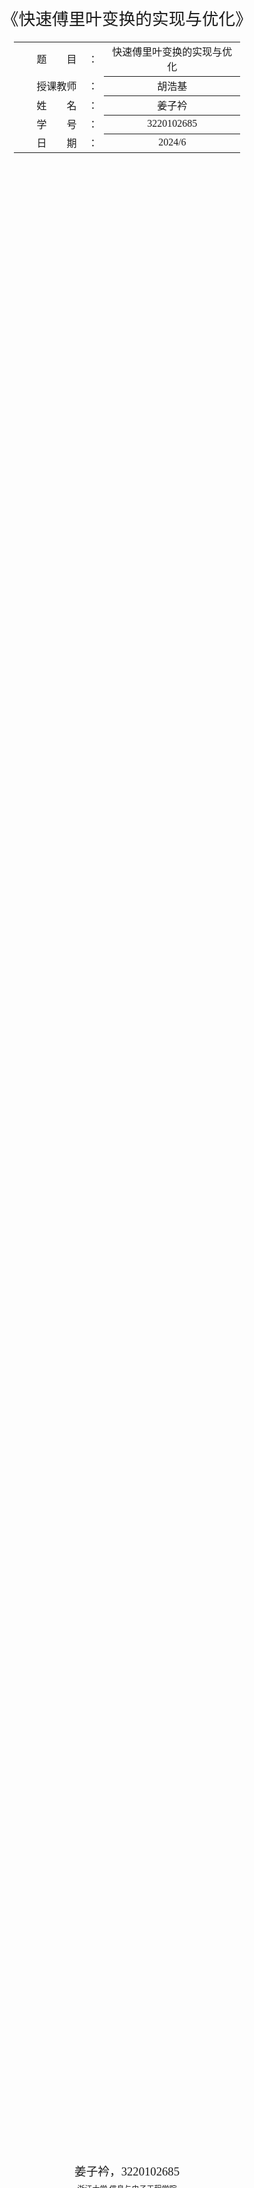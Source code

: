

<div class="cover" style="page-break-after:always;font-family:方正公文仿宋;width:100%;height:100%;border:none;margin: 0 auto;text-align:center;">
    <div style="width:60%;margin: 0 auto;height:0;padding-bottom:10%;">
        </br>
        <img src="https://raw.githubusercontent.com/Keldos-Li/pictures/main/typora-latex-theme/ZJU-name.svg" alt="校名" style="width:100%;"/>
    </div>
    </br></br></br></br></br>
    <div style="width:60%;margin: 0 auto;height:0;padding-bottom:40%;">
        <img src="https://raw.githubusercontent.com/Keldos-Li/pictures/main/typora-latex-theme/ZJU-logo.svg" alt="校徽" style="width:100%;"/>
	</div>
    </br></br></br></br></br></br></br></br>
    <span style="font-family:华文黑体Bold;text-align:center;font-size:20pt;margin: 10pt auto;line-height:30pt;">《快速傅里叶变换的实现与优化》</span>
    </br>
    </br>
    <table style="border:none;text-align:center;width:72%;font-family:仿宋;font-size:14px; margin: 0 auto;">
    <tbody style="font-family:方正公文仿宋;font-size:12pt;">
    	<tr style="font-weight:normal;"> 
    		<td style="width:20%;text-align:right;">题　　目</td>
    		<td style="width:2%">：</td> 
    		<td style="width:40%;font-weight:normal;border-bottom: 1px solid;text-align:center;font-family:华文仿宋"> 快速傅里叶变换的实现与优化</td>     </tr>
    	<tr style="font-weight:normal;"> 
    		<td style="width:20%;text-align:right;">授课教师</td>
    		<td style="width:2%">：</td> 
    		<td style="width:40%;font-weight:normal;border-bottom: 1px solid;text-align:center;font-family:华文仿宋">胡浩基 </td>     </tr>
    	<tr style="font-weight:normal;"> 
    		<td style="width:20%;text-align:right;">姓　　名</td>
    		<td style="width:2%">：</td> 
    		<td style="width:40%;font-weight:normal;border-bottom: 1px solid;text-align:center;font-family:华文仿宋"> 姜子衿</td>     </tr>
    	<tr style="font-weight:normal;"> 
    		<td style="width:20%;text-align:right;">学　　号</td>
    		<td style="width:2%">：</td> 
    		<td style="width:40%;font-weight:normal;border-bottom: 1px solid;text-align:center;font-family:华文仿宋">3220102685 </td>     </tr>
    	<tr style="font-weight:normal;"> 
    	<tr style="font-weight:normal;"> 
    		<td style="width:20%;text-align:right;">日　　期</td>
    		<td style="width:2%">：</td> 
    		<td style="width:40%;font-weight:normal;border-bottom: 1px solid;text-align:center;font-family:华文仿宋">2024/6</td>     </tr>
    </tbody>              
    </table>
</div>
<!-- 注释语句：导出PDF时会在这里分页 -->

<center><div style='height:2mm;'></div><div style="font-family:华文楷体;font-size:14pt;">姜子衿，3220102685</div></center>
<center><span style="font-family:华文楷体;font-size:9pt;line-height:9mm">浙江大学 信息与电子工程学院</span>
</center>
<div>
<div style="width:52px;float:left; font-family:方正公文黑体;">摘要：</div> 
<div style="overflow:hidden; font-family:华文楷体;">	本报告围绕快速傅里叶变换（FFT）的实现与优化展开，在介绍了DFT的定义后，详细介绍了最常用的FFT实现算法：Cooley-Tukey算法以及相应的衍生算法：DIF FFT、4-radix FFT、Stockham FFT、mix-radix FFT。在此基础上介绍了基于FFT的卷积，并提出了一种优化算法，使卷积运算量减少了1/3。基于现代计算机体系结构和并行计算技术的发展，报告探讨了如何在底层对FFT进行优化计算，并利用现有的第三方库检验了优化效果。最后，报告通过实验比较了不同优化策略下FFT算法的性能，结果表明，针对特定硬件平台进行优化可以显著提升计算速度。
	快速傅里叶变换作为一种高效的频域分析工具，其优化和实现对现代科学计算和工程应用具有重要意义。通过不断改进算法和利用先进的计算技术，FFT将继续在各种领域发挥关键作用。
</div>
</div>
<div>
<div style="width:80px;float:left; font-family:方正公文黑体;">关键词：</div> 
<div style="overflow:hidden; font-family:华文楷体;">傅里叶变换，快速傅里叶变换（FFT），卷积，异构计算</div>
</div>



## 研究意义

​	快速傅里叶变换（FFT）是一种高效计算离散傅里叶变换（DFT）的算法，它在多个领域中都有广泛应用，并且推动了许多科技进步，被称为人类史上最伟大的算法之一。

​	FFT在现实的生活中无处不在：在数字信号处理（DSP）中，它用于快速分析信号的频谱成分，在音频处理、图像处理、通信系统等方面具有广泛应用；现代通信系统依赖于调制和解调技术，在正交频分复用（OFDM）等调制技术中，FFT是核心算法。它能够快速执行频谱分析和信号调制，提升数据传输速率和通信质量。

​	以往人们对FFT的探索更多基于算法层面：使用分而治之的思想降低运算复杂度， 设计算法减少复数乘法次数...... 在算法复杂度上，FFT完成了从$O(n^2)$到$O(n\log n)$的跨越，但是要在$O(n\log n)$的理论上限基础上继续加速，难度大大增加。

​	随着现代计算机体系结构和并行计算技术的进步，高性能计算发展如火如荼，FFT也面临着新一步的革新。现代计算机体系结构和并行计算技术的进步，使得FFT算法得以在各种硬件平台上高效实现，从而进一步扩展了其应用范围。现代计算机科学家的努力方向是在不同的平台（通常是GPU、CPU）中部署FFT算法，从而更加高效地利用算力资源。如何尽可能减少运算次数、如何在硬件加速的平台上高效计算、如何针对不同的指令集优化算法，称为当下FFT算法的难题。

## 离散傅里叶变换简介

### DFT定义

​	对于$N$点的序列$\{x[n]\}_{0\leq n < N}$，假设其只在$0\sim N-1$有值，那么它的离散傅里叶变换（DFT）定义为：
$$
X[k]=\sum_{n=0}^{N-1}e^{-j\frac{2\pi}Nnk}x[n]\quad k=0,1,\ldots,N-1
$$

​	如果将$e^{-j\frac{2\pi}{N}}$记作$w_N$，那么上式可以简写为：
$$
X[k]=\sum_{n=0}^{N-1}x[n]w_N^{nk},\quad0\leq k\leq n-1.
$$
​	同时，我们给出离散傅里叶逆变换（inverse DFT）的公式：
$$
x[n]=\frac1N\sum_{k=0}^{N-1}y[k]w_N^{-nk},\quad0\leq j\leq n-1,
$$

### DFT：复杂度分析

​	在计算N点DFT的过程中，对于每一个频域点$X[k],\quad k = 0,\cdots N-1$，需要经过N次的复数乘法、N-1次的复数加法。

​	因此要得到完整的频谱，总共的计算时间复杂度为$O(n^2+n(n-1))=O(n^2)$。

### 矩阵表示DFT

​	许多参考书将矩阵乘法引入DFT，如下所示。将信号表示为向量：$X[k]=(y_0,y_1,\cdots,y_{n-1})$，$x[n]=(x_1,x_2,\cdots,x_{n-1})$。则DFT可以写作矩阵乘法的形式：

$$
\begin{gathered}\begin{bmatrix}y_0\\y_1\\y_2\\y_3\\\vdots\\y_{n-1}\end{bmatrix}=\begin{bmatrix}1&1&1&1&\cdots&1\\1&\omega_n&\omega_n^2&\omega_n^3&\cdots&\omega_n^{n-1}\\1&\omega_n^2&\omega_n^4&\omega_n^6&\cdots&\omega_n^{2(n-1)}\\1&\omega_n^3&\omega_n^6&\omega_n^9&\cdots&\omega_n^{3(n-1)}\\\vdots&\vdots&\vdots&\vdots&\ddots&\vdots\\1&\omega_n^{n-1}&\omega_n^{2(n-1)}&\omega_n^{3(n-1)}&\cdots&\omega_n^{(n-1)(n-1)}\end{bmatrix}\begin{bmatrix}x_0\\x_1\\x_2\\x_3\\\vdots\\x_{n-1}\end{bmatrix}\end{gathered}
$$


## DIT  Radix-2 Cooley-Tukey 算法

​	2指数库里-图基算法是最简单的一个FFT算法。利用分治思想，将计算DFT的复杂度降低为$O(n\log n)$。下面推导其算法。

### 单位复数根

​	在正式介绍FFT之前，我们先了解n次单位复数根。这是满足$w^n=1$的复数$w$。n次单位复数根恰好有n个，对于$k=0,1,\cdots, n-1$，他们分别是$e^{2\pi jk/n}$。这里$j$是复数单位，$j=\sqrt{-1}$ 

​	为了在书写上化繁为简，我们一般用符号$w_N$来表示$e^{-j\frac{2\pi}{N}}$。称为$N$次单位根。
$$
w_N=e^{-j\frac{2\pi}{N}}
$$
​	可以证明，$N$ 次单位根有如下性质：

1. 周期性：$w_N$的指数具有周期$N$，即：$w_N^{k+N} = w_N^k$。

   > 证明：
   > $$
   > w_N^{k+N}=e^{-j\frac{2\pi}{N}(k+N)} = e^{-j2\frac{2\pi k}{N}}
   > $$

2. 对称性：$w_N^{k+N/2}=-w_N^{k}$

   > 证明：
   > $$
   > w_N^{k+N/2} = e^{-j\frac{2\pi}N (k+N/2)} = e^{-j\frac{2\pi k}N -j\pi} = -e^{-j\frac{2\pi k}{N}}
   > $$

3. 可消去性：若$m$是$N$的约数，则$w_N^{m*kn} = w_{\frac{N}{m}}^{kn}$
   > 证明：
   > $$
   > w_N^{m*kn} = e^{-j\frac{2\pi}{N}*mkn}=e^{-j\frac{2\pi}{N/m}*kn}
   > $$

我们会利用以上性质对DFT进行变形。引入单位根后，DFT就写为：
$$
X[k]=\sum_{n=0}^{N-1}x[n]*w_N^{kn}, \quad k=0,\ldots,N-1
$$
### 分治算法

接下来就是库利-图基算法的核心：分治。我们将求和部分分为**奇下标和偶下标**两部分：
$$
X[k]=\sum_{t=0}^{N/2-1}x[2t]w_N^{k*2t}+\sum_{t=0}^{N/2-1}x[2t+1]w_N^{k*(2t+1)}
\\=\sum_{t=0}^{N/2-1}x[2t]w_{N/2}^{kt}+w_N^k\sum_{t=0}^{N/2-1}x[2t+1]w_{N/2}^{kt}
\\=F_{even}[k]+w_N^kF_{odd}[k]
$$
​	为了方便和原公式对照，我们可以看一眼更加Verbose的公式：
$$
X[k]=\underbrace{\sum_{t=0}^{N/2-1}x[2t]e^{-\frac{2\pi j}{N/2}tk}}_{x[n]\text{偶下标序列的DFT }}+e^{-\frac{2\pi j}Nk}\underbrace{\sum_{t=0}^{N/2-1}x[2t+1]e^{-\frac{2\pi j}{N/2}tk}}_{x[n]\text{奇下标序列的DFT}}=F_{even}[k]+e^{-\frac{2\pi j}Nk}F_{odd}[k]\\ \mathrm{~for~}k=0,\ldots,\frac N2-1.
$$
​	正如上式所写，$F_{even}[k],F_{odd}[k]$正好分别是$x[n]$奇数下标、偶数下标序列的$N/2$点DFT。具体来说：
$$
\begin{aligned}
F_{even}[k]&=\sum_{t=0}^{N/2-1}x[2t]e^{-\frac{2\pi j}{N/2}tk}\\
F_{odd}[k]&=\sum_{t=0}^{N/2-1}x[2t+1]e^{-\frac{2\pi j}{N/2}tk}
\end{aligned}
$$
​	如果将原序列奇下标、偶下标部分分别记作$x_1[n],\quad x_2[n]$：
$$
\begin{cases}
x_1[k] = x[2k]\\
x_2[k]=x[2k+1] 
\end{cases}\qquad \mathrm{~for~}k=0,\ldots,\frac N2-1
$$
​	那么$F_{even}[k],F_{odd}[k]$就变为DFT的标准形式：
$$
\begin{aligned}
F_{even}[k]&=\sum_{t=0}^{N/2-1}x_1[t]e^{-\frac{2\pi j}{N/2}tk}\\
F_{odd}[k]&=\sum_{t=0}^{N/2-1}x_2[t]e^{-\frac{2\pi j}{N/2}tk}
\end{aligned}
$$
​	因此，我们可以用同样的方法计算$x_1[n],x_2[n]$离散傅里叶变换。这是递归的思想，在不断的递归、合并中，我们就得到了原序列的傅里叶变换。

​	最后，我们可以利用单位根的**周期性、对称性**来减少运算量。我们可以很快地推导出$k>N/2$时$X[k]$的计算公式
$$
X[k+N/2] = F_{even}[k] - w_N^kF_{odd}[k]
$$
​	所以我们可以将DFT的结果写成如下形式：
$$
X[k]= F_{even}[k]+w_N^kF_{odd}[k]\\
X[k+\frac{N}{2}]= F_{even}[k]-w_N^kF_{odd}[k] \\
\mathrm{~for~}k=0,\ldots,\frac N2-1.
$$
​	综上，我们将一个规模为N的问题分为规模为N/2的两个子问题，可以利用分治递归求解。伪代码如下：

```python
RECURSIVE-FFT(x) # x 是一个长度为N的向量，且n是2的指数次幂
n = a.length
if n==1			# 当序列长度为1时，返回自身
	return a
w_n = exp(2 * pi * 1j / n)
w = 1
x_0 = (x[0], x[2], ..., x[n-2]) # 偶数下标向量
x_1 = (x[1], x[3], ..., x[n-1]) # 奇数下标向量
y_0 = RECURSIVE-FFT(y_0)
y_1 = RECURSIVE-FFT(y_1)
for  k = 0 to n / 2 - 1
	y[k] = y_0[k] + w * y_1[k]
    y[k + n / 2] = y_0[k] - w *y_1[k]
    w = w * w_n
end
return y
```

​	在第12-14行，我们对$w$进行了累乘，每次乘上$w_n = e^{-j2\pi/n}$。我们将其称为**旋转因子**。

### 递推：蝶形网络

​	使用递归的方式计算显然消耗了很多不必要的堆栈资源。在大多数工程场景下，甚至是不允许出现递归代码的。因此我们用**迭代**替代递归操作。那么如何迭代计算FFT？在递推实现的2-radix C-T的算法中，我们引入**蝶形网络**和**位翻转**方法。

​	首先我们注意到，在伪代码第12-14行，重复利用了 `w*y_1[k]`这一公共项。可以将所得的乘积存入一个临时变量 `t` 中，便于重复利用，从而减少了一次复数乘法。下面的计算流程图表示了这一系列操作，我们称之为**蝴蝶操作**

![image-20240622221757989](https://tsumgo2003-1323474554.cos.ap-shanghai.myqcloud.com/img/image-20240622221757989.png)

​	递归算法实现了自顶向下完成计算，其递归调用树如下所示。为了实现递推，我们希望自底向上推导。

![image-20240622223137251](https://tsumgo2003-1323474554.cos.ap-shanghai.myqcloud.com/img/image-20240622223137251.png)

​	加入我们能够将原始序列按照上图叶子节点的顺序排列，并引入一个变量 s 代表计算树的层次，取值范围为从 1 （最底层） 到 $\log_2 n$ （最顶层）。在每一层，我们要对两个具有 $2^{s-1}$ 个元素的 DFT 进行组合，以产生最后结果。伪代码应当如下所示：

```python
for s = 1 to log2(n) 
	for k = 0 to n - 1 by 2^s   # 每次跨越2^s步长 
    	combine the two 2^{s-1} element DFTs 
        from A[k ... k+2^{s-1}-1] and A[k+2^{s-1} ... k+2^s - 1] 
        into one 2^s-element DFT in A[k ... k + 2^s - 1]
```

​	最内层的实现细节与回溯实现的内层循环一致，对于每一个$(s,k)$组合，需要进行$2^s$组蝴蝶变换。画出计算流程图如下所示，我们将其称为**蝶形网络**。

<img src="https://tsumgo2003-1323474554.cos.ap-shanghai.myqcloud.com/img/image-20240522114246821.png" alt="image-20240522114246821" style="zoom:33%;" />

- 最左侧是原序列，分为偶数下标$x[0],x[2],x[4],x[6]$和奇数下标$x[1],x[3],x[5],x[7]$两组。对应$x_1[n],x_2[n]$。
- 它们经过$N/2$个点的DFT，得到两组结果：$E[0]\cdots E[3],\quad O[0]\cdots O[3]$。分别对应$F_{even}[k],\quad F_{odd}[k]$。

继续将$N/2$点的DFT展开，我们将得到如下数据流向图：

![image-20240629190306887](https://tsumgo2003-1323474554.cos.ap-shanghai.myqcloud.com/img/image-20240629190306887.png)

### 递推：比特翻转

​	在递推过程中，我们希望序列按照一定的顺序重排，即输入数据的顺序需要被打乱。这种乱序其实有规律，我们把顺序的序号用二进制数列在下表中的左边，把乱序的序号用二进制数列在下表中的右边。

<table>
	<tbody>
		<tr>
			<th>Normal order of index n</th>
			<th>Binary bits Of index n</th>
			<th>Reversed bits of index n</th>
			<th>Bit-reversed of order index n</th>
		</tr>
		<tr>
			<td>0</td>
			<td>000</td>
			<td>000</td>
			<td>0</td>
		</tr>
		<tr>
			<td>1</td>
			<td>001</td>
			<td>100</td>
			<td>4</td>
		</tr>
		<tr>
			<td>2</td>
			<td>010</td>
			<td>010</td>
			<td>2</td>
		</tr>
		<tr>
			<td>3</td>
			<td>011</td>
			<td>110</td>
			<td>6</td>
		</tr>
		<tr>
			<td>4</td>
			<td>100</td>
			<td>001</td>
			<td>1</td>
		</tr>
		<tr>
			<td>5</td>
			<td>101</td>
			<td>101</td>
			<td>5</td>
		</tr>
		<tr>
			<td>6</td>
			<td>110</td>
			<td>011</td>
			<td>3</td>
		</tr>
		<tr>
			<td>7</td>
			<td>111</td>
			<td>111</td>
			<td>7</td>
		</tr>
	</tbody>
</table>
​								表1.  基2，8点FFT序列的比特翻转

​	从表中我们可以看出，乱序序号的二进制码可由顺序序号的二进制码**镜像反转**得到(例如$001\to 100$)，这种规律被叫做比特反转。如果我们将原始序列按照上述规则重排，就能按照计算图的规律来编写递推代码，从而实现递推计算FFT。

### 补零

​	假如一个时域信号长度不是$2^k$，如何计算FFT？可以将序列扩展到大于或等于序列长度的最小的 2 的幂，并用零填充缺失部分，再进行标准的FFT算法处理。

### 速度瓶颈

​	计算机访问缓存和内存的原理涉及到多级缓存体系结构以及数据的存储和读取方式。现代处理器通常采用三级缓存（L1、L2、L3）和主内存（RAM）来提高数据访问速度。CPU需要的数据在缓存中，访问速度快；CPU需要的数据不在缓存中，需要从较慢的内存中加载数据到缓存，然后再访问。因此，一个优秀的程序应当在内存访问上做优化。

​	我们对C-T算法进行分析：当数据量N很大时，由于比特翻转访问的内存空间的不连续且跨度很大，而缓存容量有限，计算机需要反复从内存中读取数据，造成了大量的时间浪费。

​	同时，在内层循环中，计算机需要同时访问内存跨度为$2^k$的两点数据。大多数情况下（k>5左右），这都会要求计算机重新从内存中加载数据到缓存，再进行计算。因而，这种方法的空间效率非常低。

​	在下面的章节中，会尝试从内存访问的角度提升计算速度。事实上，后人对FFT在算法上有许多创新，但对于速度的提升十分有限。速度的提升更多是基于**底层优化、并行计算**。

​	**备注：实验结果详见附录。**

## DIF C-T 算法

​	快速傅里叶变换有两种常用的序列拆解方式，一种即上面所提及的时域抽取算法（decimation in time, DIT）。相应还有一个对偶算法：频域抽取（decimation in frequency, DIF）的FFT。DIT将N点序列分为奇下标、偶下标两部分；DIF则将序列分为前N/2个点和后N/2个点两部分。

$$
\begin{aligned}X\left\lbrack\text{k\rbrack}\right. & =\sum_{n=0}^{N/2-1}\left\{x\left\lbrack n\right\rbrack\omega_{N}^{nk}+x(n+N/2)\omega_{N}^{(n+N/2)k}\right\}\\  & =\sum_{n=0}^{N/2-1}\left\{x\left\lbrack n\right\rbrack+x(n+N/2)\omega_{N}^{(N/2)k}\right\}\omega_{N}^{nk},\quad0\leq k\leq N-1.\end{aligned}
$$
​	上式中
$$
w_N^{(N/2)k}=e^{-j\pi k}=\begin{cases}&1&k是偶数\\&-1&k是奇数\end{cases}
$$
​	因此，n点的DFT可以分为频域奇数下表、频域偶数下标两部分：
$$
\begin{aligned}
X[2k]& =\sum_{n=0}^{N/2-1}\left\{x[n]+x[n+N/2]\right\}\omega_N^{n*2k}  \\
&+\sum_{n=0}^{N/2-1}\left\{x[n]+x[n+N/2]\right\}\omega_{N/2}^{nk},\quad0\leq k\leq n/2-1, \\
X[2k+1]& =\sum_{n=0}^{N/2-1}\{x[n]-x[n+N/2]\}\omega_N^{n*(2k+1)}  \\
&+\sum_{n=0}^{N/2-1}\left\{\{x[n]-x[n+N/2]\}\omega_N^n\right\}\omega_{N/2}^{nk},\quad0\leq k\leq n/2-1
\end{aligned}
$$

​	同样的，可将上式看做N/2点DFT的组合。一个8点DFT的数据流向图如下：

<img src="https://tsumgo2003-1323474554.cos.ap-shanghai.myqcloud.com/img/image-20240622103629192.png" alt="image-20240622103629192" style="zoom:80%;" />

​	和时域抽取DIT不同，DIF方法的蝴蝶操作单元如下：
$$
X=x+y\\
Y=(x-y)w^j
$$

​	在DIF 的库利-图基算法中，输出数据的顺序被打乱了，因此需要在最后对输出数据进行比特翻转操作。

​	DIF算法与DIT算法的运算效率近似，实验代码在附录中给出，不做另外测试。

## Radix-4 C-T 算法

### 算法概述

​	如果点数N是4的整数次方，$N=4^k$，那么采用基4FFT算法可以进一步减少运算量。对于时域采样 基-4 C-T 算法，将DFT按照如下方式分为4组 $N/4$ 点DFT：
$$
\begin{aligned}
X[k]&=\sum_{n=0}^{N-1}e^{-j\frac{2\pi}Nnk}x[n]\\

&=\sum_{m=0}^{N/4-1} x[4m]w_{N/4}^{mk}+W_{N}^k\sum_{m=0}^{N/4-1}x[4m+1]w_{N/4}^{mk}\\
&\quad\ \  +w_{N}^{2k}\sum_{m=0}^{N/4-1}x[4m+2]w_{N/4}^{mk}+w_{N}^{3k}\sum_{m=0}^{N/4-1}x[4m+3]w_{N/4}^{mk}\\
&=F_0[k] + w_N^kF_1[k]+w_N^{2k}F_2[k] + w_N^{3k}F_3[k]
\end{aligned}
$$

​	上式是以时域抽取（DIT）为例的。

​	其中，$F_i[k](i=0,1,2,3)$分别对应序列$x[4m+i],(m = 0 \cdots \frac N4 -1)$  DFT的第$k$项，$k$满足$k\leq \frac N4 - 1$

​	进一步利用旋转因子的性质，不难得到$k>\frac N4$时DFT的值：
$$
\begin{aligned}
X[k+\frac N4] &=F_0[k] -j * w_N^kF_1[k]-1*w_N^{2k}F_2[k] + j*w_N^{3k}F_3[k]\\
X[k+\frac {2N}{4}] &=F_0[k] -1 * w_N^kF_1[k]+1*w_N^{2k}F_2[k] -1*w_N^{3k}F_3[k]\\
X[k+\frac {3N}{4}] &=F_0[k] +j * w_N^kF_1[k]-1*w_N^{2k}F_2[k] -j*w_N^{3k}F_3[k]\\
\end{aligned}
$$

​	蝴蝶运算单元如下图，与上式是能够一一对应的。

![image-20240628212523387](https://tsumgo2003-1323474554.cos.ap-shanghai.myqcloud.com/img/image-20240628212523387.png)	对于逆变换，则有：
$$
x[k+\frac N4]=F_0[k] + j * W_N^k F_1[k] -1* W_N^{2k}F_2[k] -j* W_N^{3k} F_3[k]\\
x[k+\frac {2N}4] = F_0[k] - 1 * W_N^kF_1[k]+1*W_N^{2k}F_2[k] -1 * W_n^{3k} F_3[k]\\
x[k+\frac {3N}4] = F_0[k] - j * W_N^KF_1[k]-1*W_N^{2k} F_2[k] + j * w_N^{3k} F_3[k]
$$
​	频域采样的基-4 FFT算法类似，在此只给出其数据流向图，不做推导上的过多赘述。

​	从下图可以看出，输出数据的顺序也被打乱了。我们把顺序的序号用二进制数列在表 1 中的左边，把乱序的序号用二进制数列在表 1 中的右边。从表中我们可以看出，乱序序号的二进制码可由顺序序号的二进制码以 2 比特为单位反转得到。

<img src="https://tsumgo2003-1323474554.cos.ap-shanghai.myqcloud.com/img/image-20240628212810210.png" alt="image-20240628212810210" style="zoom:40%;" />

​	

<table>
	<tbody>
		<tr>
			<th>Normal order of index n</th>
			<th>Binary bits Of index n</th>
			<th>Reversed bits of index n</th>
			<th>Bit-reversed of order index n</th>
		</tr>
		<tr>
			<td>0</td>
			<td>00 00</td>
			<td>00 00</td>
			<td>0</td>
		</tr>
		<tr>
			<td>1</td>
			<td>00 01</td>
			<td>01 00</td>
			<td>4</td>
		</tr>
		<tr>
			<td>2</td>
			<td>00 10</td>
			<td>10 00</td>
			<td>8</td>
		</tr>
		<tr>
			<td>3</td>
			<td>00 11</td>
			<td>11 00</td>
			<td>12</td>
		</tr>
		<tr>
			<td>4</td>
			<td>01 00</td>
			<td>00 01</td>
			<td>1</td>
		</tr>
		<tr>
			<td>5</td>
			<td>01 01</td>
			<td>01 01</td>
			<td>5</td>
		</tr>
		<tr>
			<td>6</td>
			<td>01 10</td>
			<td>10 01</td>
			<td>9</td>
		</tr>
		<tr>
			<td>7</td>
			<td>01 11</td>
			<td>11 01</td>
			<td>13</td>
		</tr>
	<tr>
			<td>8</td>
			<td>10 00</td>
			<td>00 10</td>
			<td>2</td>
		</tr>
        	<tr>
			<td>9</td>
			<td>10 01</td>
			<td>01 10</td>
			<td>6</td>
		</tr>
        	<tr>
			<td>10</td>
			<td>10 10</td>
			<td>10 10</td>
			<td>10</td>
		</tr>
        	<tr>
			<td>11</td>
			<td>10 11</td>
			<td>11 10</td>
			<td>14</td>
		</tr>
        	<tr>
			<td>12</td>
			<td>11 00</td>
			<td>00 11</td>
			<td>3</td>
		</tr>
        	<tr>
			<td>13</td>
			<td>11 01</td>
			<td>01 11</td>
			<td>7</td>
		</tr>
        	<tr>
			<td>14</td>
			<td>11 10</td>
			<td>10 11</td>
			<td>11</td>
		</tr>
        	<tr>
			<td>15</td>
			<td>11 11</td>
			<td>11 11</td>
			<td>15</td>
		</tr>
  	</tbody>
</table>

### 蝶形网络的优化

​	如果按照直接按照推导的公式进行计算，蝶形运算单元的伪代码将如下所示：

```python
for s = 1 to log4(n) # 树的层数
	size = 4^s; 	# 当前DFT的规模，同样也是下一个循环的跨度
    w1 = w2 = w3 = 1; wm = exp(-2j*PI/size); #定义旋转因子wm, w1, w2, w3分别是wm的指数。
	for k = 0 to n - 1 by 4^s
    	for q = 0 to size / 4
        	tmp0, tmp1, tmp2, tmp3 = 
            		a[k + q], a[k + q + size/4], a[k + q + 2*size/4],a[k + q + 3*size/4];
            a[k] = tmp0 + tmp1 + tmp2 + tmp3;
            a[k + size/4] = tmp0 - j * w1 * tmp1 - w2 * tmp2 + j * w3 * tmp3;
            a[k + 2*size/4] = tmp0 - w1 * tmp1 + w2 * tmp2 - w3 * tmp3;
            a[k + 3*size/4] = tmp0 + j * w1 * tmp1 - w2 * tmp2 - j * w3 * tmp3;
            w1 *= wm; w2 *= wm^2; w3 *= wm^3;
```

<img src="https://tsumgo2003-1323474554.cos.ap-shanghai.myqcloud.com/img/image-20240628215545830.png" alt="image-20240628215545830" style="zoom:50%;" />
	仔细计算发现，一个蝶形运算包括12次复数加法、12次复数乘法。在不优化的情况下，该程序会比基-2的算法更慢。我们对一个蝶形运算单元进行如下优化：
$$
\begin{aligned}
P_0 &= F_0[k]\\
P_1 &= w_N^k * F_1[k]\\
P_2 &= w_N^{2k} * F_2[k]\\
P_3 &= w_N^{3k} * F_3[k]\\
\end{aligned}
$$
​	又令
$$
\begin{aligned}
U_0 = P_0 + P_2\\
U_1 = P_1 + P_3\\
U_2 = P_0 - P_2\\
U_3 = P_1 - P_3
\end{aligned}
$$
​	最后，根据公式
$$
\begin{aligned}
X[k]&= U_0 + U_1\\
X[k + \frac{N}{4}] &= U_2 - j * U3 \\
X[k+\frac{2N}{4}] &= U_0 - U_1 \\
X[k+\frac{3N}{4}] &= U_2 + j * U_3 \\
\end{aligned}
$$
​	预先计算旋转因子，并通过以上操作，我们将计算次数减少为：8次复数加法，3次复数乘法，能够显著提高程序运行效率。

### 速度瓶颈

​	实验测试发现，如果数据长度为$4^n$，基-4FFT会比基-2FFT有更好的表现。但由于在实际运算中需要用到零填充操作，一个$4^n+1$长度的序列会被扩展为$4^{n+1}$，造成了大量的时间浪费。因此，在更大的数据集、非4指数的数据集上，基-4 FFT算法反而不如基-2 FFT。

## Stockham FFT：原地自动整序算法

​	不管是时域采样（DIT）还是频域采样（DIF），库利-图基算法会导致得到的FFT序列顺序改变，或者需要提前通过比特翻转来改变序列的顺序。在比特翻转过程中，不连续的内存空间导致Cache的利用效率变低，这也是人们在努力研究去解决的问题。

​	Clive Temperton于1991年在《Self-Sorting In-Place Fast Fourier Transforms》一文中给出了适用于混合基数的原地FFT算法，不需要对输入或输出重新排序。通过将计算的中间结果存储到另一片区域，下次变换的时候再存储回来，如此往复，即可省去比特翻转的过程，这也被称为Stockham FFT。

<img src="C:\Users\user\AppData\Roaming\Typora\typora-user-images\image-20240629112543127.png" alt="image-20240629112543127" style="zoom:50%;" />

​	如上图所示，算法的核心难点在于如何对序列原地重排。在代码实现上，Stockham FFT 利用两块存储空间，在蝶形操作时将`x[q + s*(p + 0)], x[q + s*(p + m)]`的相互运算结果存放到`y[q + s*(2*p + 0)], y[q + s*(2*p + 1)]`中，从而合并了蝶形运算和重排序操作。

## 混合基算法

​	我们假设$N=n_1*n_2$。
$$
X[k]=\sum_{j=0}^{N-1}x\left\lbrack j\right\rbrack\omega_{N}^{jk},\quad0\leq k\leq N-1
$$
​	如果N能被分解为$N_1*N_2$，那么上式的下标$k,j$可以表示为：
$$
j=j_1+j_2n_1,\quad k=k_2+k_1n_2
$$
​	把$X[k]$，$x[j]$分别用二元组来表示：
$$
x[j]=x[j_1,j_2],\quad0\leq j_1\leq n_1-1,\quad0\leq j_2\leq n_2-1\\
X[k]=X[k_2,k_1],\quad0\leq k_1\leq n_1-1,\quad0\leq k_2\leq n_2-1
$$
​	那么DFT公式可以重新表示为：
$$
\begin{aligned}
X[ k_2,k_1] & =\sum_{j_1=0}^{n_1-1}\sum_{j_2=0}^{n_2-1}x[j_1,j_2]\omega_{n}^{(j_1+j_2n_1)(k_2+k_1n_2)}\\  
& =\sum_{j_1=0}^{n_1-1}\sum_{j_2=0}^{n_2-1}x[j_1,j_2]\omega_{n}^{j_1k_2}\omega_{n}^{j_1k_1n_2}\omega_{n}^{j_2k_2n_1}\omega_{n}^{j_2k_1n_1n_2}\\  & =\sum_{j_1=0}^{n_1-1}\left[\sum_{j_2=0}^{n_2-1}x[j_1,j_2]\omega_{n_2}^{j_2k_2}\omega_{n_1n_2}^{j_1k_2}\right]\omega_{n_1}^{j_1k_1}.\end{aligned}
$$
​	上式的计算用到$w_n^{n_1n_2}=1$化简。上面的等式表明：n点DFT可以分解为$n_1$点DFT和$n_2$点DFT。如果将n点DFT递归地分为$n_1=n/2$点DFT和$n_2=2$点DFT，就推导出了频率抽取库利-图基算法；如果分解为$n_1＝2$点DFT和$n_2＝n/2$点DFT，就推导了时间抽取的Cooley–Tukey FFT算法。
​	当使用不同的基构造蝶形算子时，算法被称为混合基FFT（mix-radix FFT）。FFTW（Fastest Fourier Transform in the West）就是基于Stockham FFT与混合基算法开发的傅里叶运算库，能够在不同的数据规模上都有非常好的表现。

## 使用FFT快速卷积

### 卷积定义

两个n点时域信号，定义卷积运算如下：
$$
y[n]=\sum_{i=-\infty}^{\infty} x[i]\cdot h[n-i] = x[n]*h[n]
$$

### FFT-Convolve

​	可以借助FFT与IFFT（傅里叶逆变换）来实现卷积操作。具体流程如下：

1. 计算$f[n]$和$g[n]$的傅里叶变换

$$
F[n] = \mathcal{F}\{f[n]\} \\
G[n] = \mathcal{F}\{g[n]\}
$$

2. 计算$F[n]\times G[n]$的傅里叶逆变换。
   $$
   y[n] = \mathcal{F}^{-1}\{F[n] \times G[n]\}
   $$

### 冗余优化

​	在上述计算过程中，我们需要调用三次FFT函数：对$f,g$分别FFT，对$F\times G$做IFFT。对于一般的实数输入，这种做法存在着计算冗余。原因在于，FFT同时对$f,g$的*虚部信息*进行了处理，尽管这部分的数据为零。下面一份常见的FFT数据输入部分的伪代码。

```cpp
 for (i = 0;i < N; i++) {
    samplesA[i][0] = read(), samplesA[i][1] = 0;
    samplesB[i][0] = read(), samplesB[i][1] = 0; 
    // 0为实部，1为虚部。虚部存0，属于冗余信息
 }
answerArray = iFFT(FFT(A) * FFT(B));
```

​	从信息论的角度，我们可以对冗余数据进行无损压缩处理，而不损失其信息量。不妨尝试利用虚部空间，令
$$
h[n] = f[n] +g[n]j
$$
并假设其DFT为$H[k]=\mathcal{F}\{h[n]\}$。

​	傅里叶变换保留了原信号的所有信息，只是频域维度信号的再现。因为输入信号$h[n]$包含$f[n]$与$g[n]$的所有信息，我们就一定能从$H[n]$中还原出$F[n],G[n]$​。推导如下：
$$
\begin{aligned}
H[k]&=\mathcal{F}\{h[n]\}\\
&=\mathcal{F}\{f+gj\} = \mathcal{F}\{f\}+j\mathcal{F}\{g\} \quad \quad 线性性\\
&=F[k]+G[k]j
\end{aligned}
$$
对$H[k]$作平方：
$$
\begin{aligned}
H^2[k] &= (\mathcal{F}\{f\}+j\mathcal{F}\{g\})^2 \\
&= (F^2[k] -G^2[k]) + 2F[k]\cdot G[k]j\\
\end{aligned}
$$
求逆变换，令：
$$
\begin{aligned}
z[n]&=\mathcal{F}^{-1}\{H^2[k]\}\\
&=\mathcal{F}^{-1}\{(F^2[k] -G^2[k])\} + 2j\cdot \mathcal{F}^{-1}\{F[k]\cdot G[k]\}\\
\end{aligned}
$$
​	上式中，根据实信号DFT的性质，$F[k]\cdot G[k]$对应的IDFT（离散傅里叶逆变换）一定是实数；$F^2[k],G^2[k]$对应的IDFT也一定是实数。所以$z[n]$的实部与虚部一定分别对应$\mathcal{F}^{-1}\{(F^2[k] -G^2[k])\}$，$\mathcal{F}^{-1}\{F[k]\cdot G[k]\}$。

​	并且根据DFT的时域卷积性质，我们知道
$$
\mathcal{F}^{-1}\{F[k]\cdot G[k]\} = f[n] *g[n]
$$
综上，我们只需要对$H^2[k]$做逆变换，取$\frac12 Im\{z[n] = \mathcal{F}^{-1}(H^2[n]) \}$就是原时域信号$f[n],g[n]$的卷积。

​	我们用很少的改动就能显著提高运行速度。即使不能得知优化该算法的前辈是否了解信息论，但这并不影响我们从信息论的角度理解这种优化。

## 针对硬件、指令集的优化

### FFTW

​	FFTW是由 Frigo 和 Johnson开发的一个快速、可扩展的FFT实现。在实际计算DFT之前，FFTW会预先执行一个辅助函数，通过一些列的试运行，确定在当前主机上分解FFT的最佳方式。FFTW能够针对硬件平台的缓存对程序进行自适应的调整，在任何规模上都有非常好的表现。

​	事实上，MATLAB自带的FFT也对FFTW进行了调用，并在这个基础上做了更多基于MATLAB特性的底层优化，将其强大的矩阵运算能力发挥到极致。测试结果详见附录。

​	在 linux 下配置FFTW环境，并使用官方提供的基于不同指令集的优化命令，来实现效率最大化。配置方式详见文件`readme.md`。

### CUDA异构计算

​	CUDA（Compute Unified Device Architecture）是由NVIDIA开发的一种并行计算平台和编程模型，允许开发者使用图形处理单元（GPU）来进行通用计算。在FFT算法中应用GPU强大的并行计算能力，对运算速度有着极大的提升。

​	cuFFT API是以FFTW为模型，基于英伟达图形计算单元开发的傅里叶变换计算库。类似的，它提供了称为计划“Plan”的运算初始化机制，用户能够方便地添加配置，从而针对不同的数据，最大化硬件加速的效果。笔者使用的计算平台为GeForce RTX 3060，利用cuFFT库和卷积优化算法，实现了计算两个序列的卷积程序。

## 测试结果

- 以下测试数据来源于由`gen_data.cpp`生成的随机序列，能够生成整数、浮点数序列。测试时使用同样的数据集。
- 代码实现上并未对整数、浮点数序列分开处理，因而在不同的数据类型下，运行速率大致相等，测试代码实际是在处理浮点序列。对于纯整数序列有十分优秀的算法（NTT），但其应用有限，且超出了本文的探讨范围。

### MATLAB测试

|    数据规模 （$n,m,N=n+m-1$）     | 数据类型 | 卷积耗时（s） |
| :-------------------------------: | :------: | :-----------: |
|             $2,3,N=4$             |  Float   |    0.0008     |
|           $16,17, N=32$           |  Float   |    0.0004     |
|        $1024,1024,N=2047$         |  Float   |    0.0006     |
|        $1031,1029,N=2059$         |  Float   |    0.0003     |
|   $2^{16} ,2^{16}, N=2^{17}-1$    |  Float   |    0.0041     |
|  $2^{16}+1,2^{16}+1,N=2^{17}+1$   |  Float   |    0.0088     |
|   $2^{20}, 2^{21},N=3*2^{20}-1$   |  Float   |    0.04159    |
| $2^{20}+1, 2^{20}+1, N=2^{21}+1 $ |  Float   |    0.1200     |
|           $N=2^{22}-2$            |  Float   |    0.2752     |
|            $N=2^{24}$             |  Float   |    0.6276     |

- Total Cost: 1.4496s

### FFTW卷积测试

|    数据规模 （$n,m,N=n+m-1$）     | 数据类型 | 卷积耗时（s） |
| :-------------------------------: | :------: | :-----------: |
|             $2,3,N=4$             |  Float   |    0.0016     |
|           $16,17, N=32$           |  Float   |    0.0003     |
|        $1024,1024,N=2047$         |  Float   |    0.0028     |
|        $1031,1029,N=2059$         |  Float   |    0.0033     |
|   $2^{16} ,2^{16}, N=2^{17}-1$    |  Float   |    0.0152     |
|  $2^{16}+1,2^{16}+1,N=2^{17}+1$   |  Float   |    0.0219     |
|   $2^{20}, 2^{21},N=3*2^{20}-1$   |  Float   |    0.3482     |
| $2^{20}+1, 2^{20}+1, N=2^{21}+1 $ |  Float   |    0.3253     |
|           $N=2^{22}-2$            |  Float   |    0.8699     |
|            $N=2^{24}$             |  Float   |    1.9135     |

- Total Cost: 3.5344s

![image-20240629162814952](C:\Users\user\AppData\Roaming\Typora\typora-user-images\image-20240629162814952.png)

### Cuda卷积测试

|    数据规模 （$n,m,N=n+m-1$）     | 数据类型 | 卷积耗时（s） |
| :-------------------------------: | :------: | :-----------: |
|             $N=4$             | Float |    0.0016     |
|           $N=32$           | Float |    0.0003     |
|        $N=2047$         | Float |    0.0028     |
|        $N=2059$         | Float |    0.0033     |
|   $N=2^{17}-1$    | Float |    0.0152     |
|  $N=2^{17}+1$   | Float |    0.0219     |
|   $N=3*2^{20}-1$   | Float |    0.3482     |
| $N=2^{21}+1 $ | Float |    0.3253     |
|           $N=2^{22}-2$            | FLoat |    0.2360    |
|            $N=2^{24}$             |   Float  |    0.2900    |

- Total Cost: 1.2446s

![image-20240630202905672](C:\Users\user\AppData\Roaming\Typora\typora-user-images\image-20240630202905672.png)

### radix-2 FFT 测试

|    数据规模 （$n,m,N=n+m-1$）     | 数据类型 | 卷积耗时（s） |
| :-------------------------------: | :------: | :-----------: |
|             $2,3,N=4$             |  Float   |    0.0000     |
|           $16,17, N=32$           |  Float   |    0.0000     |
|        $1024,1024,N=2047$         |  Float   |    0.0000     |
|        $1031,1029,N=2059$         |  Float   |    0.0010     |
|   $2^{16} ,2^{16}, N=2^{17}-1$    |  Float   |    0.0540     |
|  $2^{16}+1,2^{16}+1,N=2^{17}+1$   |  Float   |    0.1170     |
|   $2^{20}, 2^{21},N=3*2^{20}-1$   |  Float   |    2.5400     |
| $2^{20}+1, 2^{20}+1, N=2^{21}+1 $ |  Float   |    2.4830     |
|           $N=2^{22}-2$            |  Float   |    5.2260     |
|            $N=2^{24}$             |  Float   |    10.8230    |

Total Costs: 21.224s

![image-20240629170009190](C:\Users\user\AppData\Roaming\Typora\typora-user-images\image-20240629170009190.png)

### radix-4 FFT 测试

|    数据规模 （$n,m,N=n+m-1$）     | 数据类型 | 卷积耗时（s） |
| :-------------------------------: | :------: | :-----------: |
|             $2,3,N=4$             |  Float   |    0.0000     |
|           $16,17, N=32$           |  Float   |    0.0000     |
|        $1024,1024,N=2047$         |  Float   |    0.0040     |
|        $1031,1029,N=2059$         |  Float   |    0.0040     |
|   $2^{16} ,2^{16}, N=2^{17}-1$    |  Float   |    0.3410     |
|  $2^{16}+1,2^{16}+1,N=2^{17}+1$   |  Float   |    0.4290     |
|   $2^{20}, 2^{21},N=3*2^{20}-1$   |  Float   |    8.4510     |
| $2^{20}+1, 2^{20}+1, N=2^{21}+1 $ |  Float   |    8.1500     |
|           $N=2^{22}-2$            |  Float   |    70.4100    |
|            $N=2^{24}$             |  Float   |    34.4580    |

Total Costs: 122.247s

![image-20240629164908425](C:\Users\user\AppData\Roaming\Typora\typora-user-images\image-20240629164908425.png)

### Stockham FFT 测试

|    数据规模 （$n,m,N=n+m-1$）     | 数据类型 | 卷积耗时（s） |
| :-------------------------------: | :------: | :-----------: |
|             $2,3,N=4$             |  Float   |       0       |
|           $16,17, N=32$           |  Float   |       0       |
|        $1024,1024,N=2047$         |  Float   |    0.0010     |
|        $1031,1029,N=2059$         |  Float   |    0.0010     |
|   $2^{16} ,2^{16}, N=2^{17}-1$    |  Float   |    0.0530     |
|  $2^{16}+1,2^{16}+1,N=2^{17}+1$   |  Float   |    0.1280     |
|   $2^{20}, 2^{21},N=3*2^{20}-1$   |  Float   |    2.3680     |
| $2^{20}+1, 2^{20}+1, N=2^{21}+1 $ |  Float   |    2.5550     |
|           $N=2^{22}-2$            |  Float   |    5.2200     |
|            $N=2^{24}$             |  Float   |    10.6100    |

Total Costs: 20.936s

![image-20240629163739404](C:\Users\user\AppData\Roaming\Typora\typora-user-images\image-20240629163739404.png)

## 总结与展望

​	本文对多种常见的FFT算法进行了实现与优化，并与MATLAB的运算速度进行对比。其中已实现的代码存放在`./codes`文件夹下。

​	在众多FFT算法中，基2-库利图基算法有着非常稳定的运算效率。由于选择的基数小，在任意数据上都有不错的表现。相比之下，基4 C-T算法在以4为指数的数据上有着更加优越的性能。但由于基底变大，算法在不同数据上的灵活性较小，通常容易花费很多不必要的时间进行数据零填充，消耗更多算力；此外，大跨度的内存空间访问也拖慢了程序速度，有待进一步优化。

​	混合基算法则能够结合以上两个算法的优点，对于不同的数据都有比较高的灵活性，因此能够有稳定的速度表现。一个例子就是FFTW：它实现了2,3,5,7,11等规模蝶形网络，并通过简单的质因数分解，确定最佳的运算方案。对不同的数据，FFTW都能有很好的表现。

​	能够原地整序的Stockham FFT优化了内存访问机制，在大数据上有很好的性能表现（相比于未经指令集优化、异构计算的算法而言）。并且对于并行架构来说，Stockham因其特殊的内存访问机制，而被更广泛地应用。

​	除了算法上的改进，底层优化、异构计算对FFT的效率提升更加显著。例如：直接在CPU上调用FFTW，并作一些简单的指令集优化，就能达到与MATLAB相近的运算效率。使用GPU加速FFT的计算，代码运行效率在大数据上甚至超过了MATLAB的效率。

​	在实际应用中，更多是使用开源库或已有的第三方库辅助FFT的计算：例如：FFTW就可以很方便地部署到单片机、数字处理单元之中；英伟达开发的基于CUDA的快速傅里叶变换库 cuFFT 可以直接使用C语言调用运行，为二次开发提供了很大的便利。

​	在本次探索中，笔者针对各类常见的FFT算法进行了复现与测试，并调用了当下常见的FFT库进行二次开发。由于时间、精力有限，没能对更高效的算法，例如split radix FFT、mix radix FFT进行逐一复现，是一大遗憾。

## 参考文献

[1]. Takahashi D. Fast Fourier transform algorithms for parallel computers[M]. Springer Singapore, 2019.

[2]. Temperton C. Self-sorting in-place fast Fourier transforms[J]. SIAM Journal on Scientific and Statistical Computing, 1991, 12(4): 808-823.

[3]. Frigo M, Johnson S G. FFTW: An adaptive software architecture for the FFT[C]//Proceedings of the 1998 IEEE International Conference on Acoustics, Speech and Signal Processing, ICASSP'98 (Cat. No. 98CH36181). IEEE, 1998, 3: 1381-1384.

[4]. Takahashi D, Kanada Y. High-performance radix-2, 3 and 5 parallel 1-D complex FFT algorithms for distributed-memory parallel computers[J]. The Journal of Supercomputing, 2000, 15: 207-228.

[5]. Singleton R C. An algorithm for computing the mixed radix fast Fourier transform[J]. IEEE Transactions on audio and electroacoustics, 1969, 17(2): 93-103.

[6]. [蝶形结 - 维基百科，自由的百科全书 (wikipedia.org)](https://zh.wikipedia.org/wiki/蝶形结)

[7]. [快速傅里叶变换 - 维基百科，自由的百科全书 (wikipedia.org)](https://zh.wikipedia.org/wiki/快速傅里叶变换)
